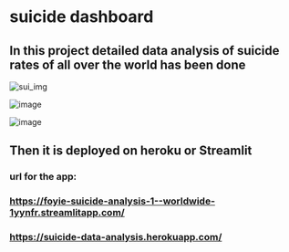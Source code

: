 # suicide dashboard
## In this project detailed data analysis of suicide rates of all over the world has been done


![sui_img](https://user-images.githubusercontent.com/89987028/210267830-63871883-0564-41be-9f8a-0f43721779d4.png)

![image](https://user-images.githubusercontent.com/89987028/210268342-cafb0208-d480-43f2-9bc3-1f9643a1e5ad.png)

![image](https://user-images.githubusercontent.com/89987028/210268153-26514d9a-6194-4046-8d5b-931a11729aec.png)

## Then it is deployed on heroku or Streamlit

### url for the app: 
### https://foyie-suicide-analysis-1--worldwide-1yynfr.streamlitapp.com/
### https://suicide-data-analysis.herokuapp.com/
